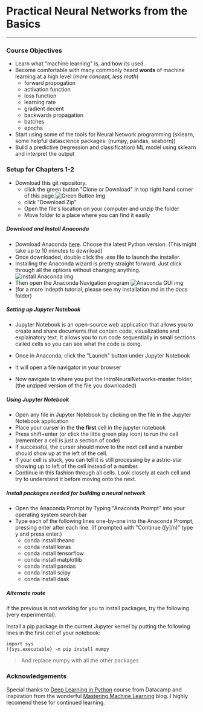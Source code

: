 # Practical Neural Networks from the Basics
---

### Course Objectives
- Learn what "machine learning" is, and how its used.
- Become comfortable with many commonly heard **words** of machine learning at a high level (*more concept, less math*)
  - forward propogation
  - activation function
  - loss function
  - learning rate
  - gradient decent
  - backwards propagation
  - batches
  - epochs
- Start using some of the tools for Neural Network programming (sklearn, some helpful datascience packages: (numpy, pandas, seaborn))
- Build a predictive (regression and classification) ML model using sklearn and interpret the output

### Setup for Chapters 1-2
* Download this git repository.   
  * click the green button "Clone or Download" in top right hand corner of this page  ![Green Button Img](http://www.cs.williams.edu/~dbarowy/cs334s18/assets/tutorials/github/github-clone-button.png)
  * click "Download Zip"
  * Open the file's location on your computer and unzip the folder
  * Move folder to a place where you can find it easily

##### Download and Install Anaconda
* Download Anaconda [here](https://www.anaconda.com/download/#macos). Choose the latest Python version. (This might take up to 10 minutes to download)
* Once downloaded, double click the .exe file to launch the installer.
* Installing the Anaconda wizard is pretty straight forward. Just click through all the options without changing anything. ![install Anaconda img](https://3qeqpr26caki16dnhd19sv6by6v-wpengine.netdna-ssl.com/wp-content/uploads/2017/02/Anaconda-Python-Installation-Wizard.png)
* Then open the Anaconda Navigation program ![Anaconda GUI img](https://3qeqpr26caki16dnhd19sv6by6v-wpengine.netdna-ssl.com/wp-content/uploads/2017/02/Anaconda-Navigator-GUI-1024x635.png)
* (for a more indepth tutorial, please see my installation.md in the docs folder)

##### Setting up Jupyter Notebook
* Jupyter Notebook is an open-source web application that allows you to create and share documents that contain code, visualizations and explainatory text. It allows you to run code sequentially in small sections called cells so you can see what the code is doing.
* Once in Anaconda, click the "Launch" button under Jupyter Notebook
* It will open a file navigator in your browser

* Now navigate to where you put the IntroNeuralNetworks-master folder, (the unziped version of the file you downloaded)

##### Using Jupyter Notebook
* Open any file in Jupyter Notebook by clicking on the file in the Jupyter Notebook application
* Place your curser in the **the first** cell in the jupyter notebook
* Press shift+enter (or click the little green play icon) to run the cell (remember a cell is just a section of code)
* If successful, the curser should move to the next cell and a number should show up at the left of the cell.
* If your cell is stuck, you can tell it is still processing by a astric-star showing up to left of the cell instead of a number.
* Continue in this fashion through all cells. Look closely at each cell and try to understand it before moving onto the next.

##### Install packages needed for building a neural network
* Open the Anaconda Prompt by Typing "Anaconda Prompt" into your operating system search bar
* Type each of the following lines one-by-one into the Anaconda Prompt, pressing enter after each line. (If prompted with "Continue ([y]/n)" type y and press enter.)
  * conda install theano
  * conda install keras
  * conda install tensorflow
  * conda install matplotlib
  * conda install pandas
  * conda install scipy
  * conda install dask

##### Alternate route

If the previous is not working for you to install packages, try the following (very experimental).

Install a pip package in the current Jupyter kernel by putting the following lines in the first cell of your notebook:
```
import sys
!{sys.executable} -m pip install numpy
```
> And replace numpy with all the other packages

### Acknowledgements
Special thanks to [Deep Learning in Python](https://www.datacamp.com/courses/deep-learning-in-python) course from Datacamp 
and inspiration from the wonderful [Mastering Machine Learning](https://machinelearningmastery.com/tutorial-first-neural-network-python-keras/) blog. I highly recomend these for continued learning.
